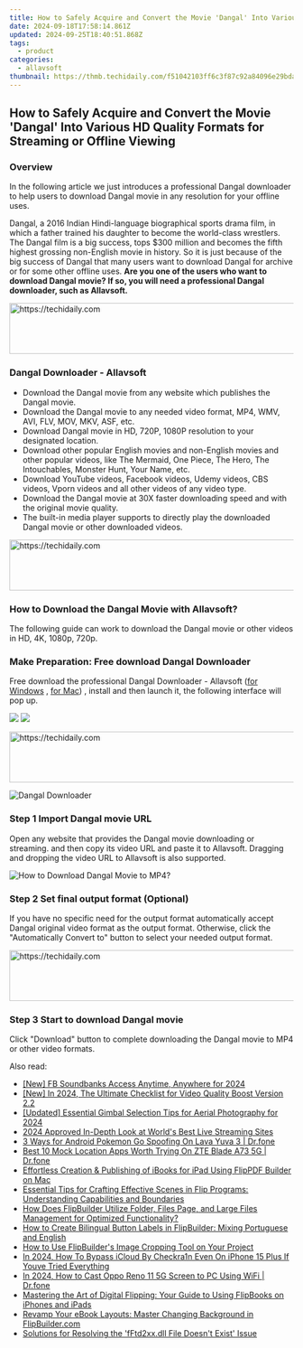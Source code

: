 ```yaml
---
title: How to Safely Acquire and Convert the Movie 'Dangal' Into Various HD Quality Formats for Streaming or Offline Viewing
date: 2024-09-18T17:58:14.861Z
updated: 2024-09-25T18:40:51.868Z
tags:
  - product
categories:
  - allavsoft
thumbnail: https://thmb.techidaily.com/f51042103ff6c3f87c92a84096e29bdaf9eccd433a92cd047a35aea4a9510783.jpg
---
```


## How to Safely Acquire and Convert the Movie 'Dangal' Into Various HD Quality Formats for Streaming or Offline Viewing

### Overview

In the following article we just introduces a professional Dangal downloader to help users to download Dangal movie in any resolution for your offline uses.

Dangal, a 2016 Indian Hindi-language biographical sports drama film, in which a father trained his daughter to become the world-class wrestlers. The Dangal film is a big success, tops $300 million and becomes the fifth highest grossing non-English movie in history. So it is just because of the big success of Dangal that many users want to download Dangal for archive or for some other offline uses. **Are you one of the users who want to download Dangal movie? If so, you will need a professional Dangal downloader, such as Allavsoft.**

<!-- affiliate ads begin -->
<a href="https://ephamedtechinc.pxf.io/c/5597632/2136616/26400" target="_top" id="2136616">
  <img src="//a.impactradius-go.com/display-ad/26400-2136616" border="0" alt="https://techidaily.com" width="728" height="90"/>
</a>
<img height="0" width="0" src="https://ephamedtechinc.pxf.io/i/5597632/2136616/26400" style="position:absolute;visibility:hidden;" border="0" />
<!-- affiliate ads end -->

### Dangal Downloader - Allavsoft

* Download the Dangal movie from any website which publishes the Dangal movie.
* Download the Dangal movie to any needed video format, MP4, WMV, AVI, FLV, MOV, MKV, ASF, etc.
* Download Dangal movie in HD, 720P, 1080P resolution to your designated location.
* Download other popular English movies and non-English movies and other popular videos, like The Mermaid, One Piece, The Hero, The Intouchables, Monster Hunt, Your Name, etc.
* Download YouTube videos, Facebook videos, Udemy videos, CBS videos, Vporn videos and all other videos of any video type.
* Download the Dangal movie at 30X faster downloading speed and with the original movie quality.
* The built-in media player supports to directly play the downloaded Dangal movie or other downloaded videos.

<!-- affiliate ads begin -->
<a href="https://appsumo.8odi.net/c/5597632/2037319/7443" target="_top" id="2037319">
  <img src="//a.impactradius-go.com/display-ad/7443-2037319" border="0" alt="https://techidaily.com" width="728" height="90"/>
</a>
<img height="0" width="0" src="https://appsumo.8odi.net/i/5597632/2037319/7443" style="position:absolute;visibility:hidden;" border="0" />
<!-- affiliate ads end -->

### How to Download the Dangal Movie with Allavsoft?

The following guide can work to download the Dangal movie or other videos in HD, 4K, 1080p, 720p.

### Make Preparation: Free download Dangal Downloader

Free download the professional Dangal Downloader - Allavsoft ([for Windows](https://tools.techidaily.com/allavsoft/products/) , [for Mac](https://tools.techidaily.com/allavsoft/products/)) , install and then launch it, the following interface will pop up.

[![](https://www.allavsoft.com/how-to/../images/how-to/free-download-win.jpg)](https://tools.techidaily.com/allavsoft/products/) [![](https://www.allavsoft.com/how-to/../images/how-to/free-download-mac.jpg)](https://tools.techidaily.com/allavsoft/products/)

<!-- affiliate ads begin -->
<a href="https://aligracehair.sjv.io/c/5597632/1868590/19272" target="_top" id="1868590">
  <img src="//a.impactradius-go.com/display-ad/19272-1868590" border="0" alt="https://techidaily.com" width="728" height="90"/>
</a>
<img height="0" width="0" src="https://aligracehair.sjv.io/i/5597632/1868590/19272" style="position:absolute;visibility:hidden;" border="0" />
<!-- affiliate ads end -->

![Dangal Downloader](https://www.allavsoft.com/how-to/../images/allavsoft/screen-shot-600.jpg)

### Step 1 Import Dangal movie URL

Open any website that provides the Dangal movie downloading or streaming. and then copy its video URL and paste it to Allavsoft. Dragging and dropping the video URL to Allavsoft is also supported.

![How to Download Dangal Movie to MP4?](https://www.allavsoft.com/how-to/../images/how-to/download-rtmp-video/download-rtmp-video.jpg)

### Step 2 Set final output format (Optional)

If you have no specific need for the output format automatically accept Dangal original video format as the output format. Otherwise, click the "Automatically Convert to" button to select your needed output format.

<!-- affiliate ads begin -->
<a href="https://ephamedtechinc.pxf.io/c/5597632/2136618/26400" target="_top" id="2136618">
  <img src="//a.impactradius-go.com/display-ad/26400-2136618" border="0" alt="https://techidaily.com" width="728" height="90"/>
</a>
<img height="0" width="0" src="https://ephamedtechinc.pxf.io/i/5597632/2136618/26400" style="position:absolute;visibility:hidden;" border="0" />
<!-- affiliate ads end -->

### Step 3 Start to download Dangal movie

Click "Download" button to complete downloading the Dangal movie to MP4 or other video formats.

<ins class="adsbygoogle"
     style="display:block"
     data-ad-format="autorelaxed"
     data-ad-client="ca-pub-7571918770474297"
     data-ad-slot="1223367746"></ins>

<ins class="adsbygoogle"
     style="display:block"
     data-ad-client="ca-pub-7571918770474297"
     data-ad-slot="8358498916"
     data-ad-format="auto"
     data-full-width-responsive="true"></ins>

<span class="atpl-alsoreadstyle">Also read:</span>
<div><ul>
<li><a href="https://facebook-video-content.techidaily.com/new-fb-soundbanks-access-anytime-anywhere-for-2024/"><u>[New] FB Soundbanks Access Anytime, Anywhere for 2024</u></a></li>
<li><a href="https://fox-glue.techidaily.com/new-in-2024-the-ultimate-checklist-for-video-quality-boost-version-22/"><u>[New] In 2024, The Ultimate Checklist for Video Quality Boost Version 2.2</u></a></li>
<li><a href="https://fox-blue.techidaily.com/updated-essential-gimbal-selection-tips-for-aerial-photography-for-2024/"><u>[Updated] Essential Gimbal Selection Tips for Aerial Photography for 2024</u></a></li>
<li><a href="https://some-techniques.techidaily.com/2024-approved-in-depth-look-at-worlds-best-live-streaming-sites/"><u>2024 Approved In-Depth Look at World's Best Live Streaming Sites</u></a></li>
<li><a href="https://android-pokemon-go.techidaily.com/3-ways-for-android-pokemon-go-spoofing-on-lava-yuva-3-drfone-by-drfone-virtual-android/"><u>3 Ways for Android Pokemon Go Spoofing On Lava Yuva 3 | Dr.fone</u></a></li>
<li><a href="https://fake-location.techidaily.com/best-10-mock-location-apps-worth-trying-on-zte-blade-a73-5g-drfone-by-drfone-virtual-android/"><u>Best 10 Mock Location Apps Worth Trying On ZTE Blade A73 5G | Dr.fone</u></a></li>
<li><a href="https://win-marvelous.techidaily.com/effortless-creation-and-publishing-of-ibooks-for-ipad-using-flippdf-builder-on-mac/"><u>Effortless Creation & Publishing of iBooks for iPad Using FlipPDF Builder on Mac</u></a></li>
<li><a href="https://win-marvelous.techidaily.com/essential-tips-for-crafting-effective-scenes-in-flip-programs-understanding-capabilities-and-boundaries/"><u>Essential Tips for Crafting Effective Scenes in Flip Programs: Understanding Capabilities and Boundaries</u></a></li>
<li><a href="https://win-marvelous.techidaily.com/how-does-flipbuilder-utilize-folder-files-page-and-large-files-management-for-optimized-functionality/"><u>How Does FlipBuilder Utilize Folder, Files Page, and Large Files Management for Optimized Functionality?</u></a></li>
<li><a href="https://win-marvelous.techidaily.com/how-to-create-bilingual-button-labels-in-flipbuilder-mixing-portuguese-and-english/"><u>How to Create Bilingual Button Labels in FlipBuilder: Mixing Portuguese and English</u></a></li>
<li><a href="https://win-marvelous.techidaily.com/how-to-use-flipbuilders-image-cropping-tool-on-your-project/"><u>How to Use FlipBuilder's Image Cropping Tool on Your Project</u></a></li>
<li><a href="https://activate-lock.techidaily.com/in-2024-how-to-bypass-icloud-by-checkra1n-even-on-iphone-15-plus-if-youve-tried-everything-by-drfone-ios/"><u>In 2024, How To Bypass iCloud By Checkra1n Even On iPhone 15 Plus If Youve Tried Everything</u></a></li>
<li><a href="https://screen-mirror.techidaily.com/in-2024-how-to-cast-oppo-reno-11-5g-screen-to-pc-using-wifi-drfone-by-drfone-android/"><u>In 2024, How to Cast Oppo Reno 11 5G Screen to PC Using WiFi | Dr.fone</u></a></li>
<li><a href="https://win-marvelous.techidaily.com/mastering-the-art-of-digital-flipping-your-guide-to-using-flipbooks-on-iphones-and-ipads/"><u>Mastering the Art of Digital Flipping: Your Guide to Using FlipBooks on iPhones and iPads</u></a></li>
<li><a href="https://win-marvelous.techidaily.com/revamp-your-ebook-layouts-master-changing-background-in-flipbuildercom/"><u>Revamp Your eBook Layouts: Master Changing Background in FlipBuilder.com</u></a></li>
<li><a href="https://tech-recovery.techidaily.com/solutions-for-resolving-the-fftd2xxdll-file-doesnt-exist-issue/"><u>Solutions for Resolving the 'fFtd2xx.dll File Doesn't Exist' Issue</u></a></li>
</ul></div>

